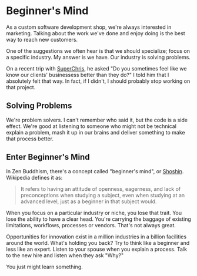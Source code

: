 # Beginner's Mind

As a custom software development shop, we're always interested in marketing.
Talking about the work we've done and enjoy doing is the best way to reach new
customers.

One of the suggestions we often hear is that we should specialize; focus on a
specific industry. My answer is we have. Our industry is solving
problems.

On a recent trip with [SuperChris], he asked "Do you sometimes feel like
we know our clients' businessess better than they do?" I told him that I
absolutely felt that way. In fact, if I didn't, I should probably stop
working on that project.

## Solving Problems

We're problem solvers. I can't remember who said it, but the code is a side
effect. We're good at listening to someone who might not be technical explain
a problem, mash it up in our brains and deliver something to make that
process better.

## Enter Beginner's Mind

In Zen Buddhism, there's a concept called "beginner's mind", or
[Shoshin]. Wikipedia defines it as:

> It refers to having an attitude of openness, eagerness, and lack of
> preconceptions when studying a subject, even when studying at an
> advanced level, just as a beginner in that subject would.

When you focus on a particular industry or niche, you lose that trait. You lose
the ability to have a clear head. You're carrying the baggage of existing
limitations, workflows, processes or vendors. That's not always great.

Opportunities for innovation exist in a million industries in a billion
facilities around the world. What's holding you back? Try to think like
a beginner and less like an expert. Listen to your spouse when you
explain a process. Talk to the new hire and listen when they ask "Why?"

You just might learn something.

[SuperChris]: https://twitter.com/superchris
[Shoshin]: http://en.wikipedia.org/wiki/Shoshin

